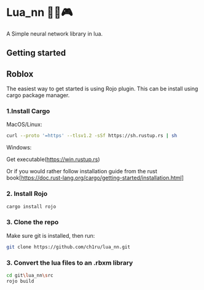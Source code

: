 # Lua_nn 🧞‍♀️🎮
A Simple neural network library in lua.

## Getting started

## Roblox

The easiest way to get started is using Rojo plugin. This can be install using cargo package manager.

### 1.Install Cargo

MacOS/Linux:
```bash
curl --proto '=https' --tlsv1.2 -sSf https://sh.rustup.rs | sh
```

Windows:

Get executable(https://win.rustup.rs)

Or if you would rather follow installation guide from the rust book[https://doc.rust-lang.org/cargo/getting-started/installation.html]

### 2. Install Rojo

```bash
cargo install rojo
```

### 3. Clone the repo

Make sure git is installed, then run:
```bash
git clone https://github.com/ch1ru/lua_nn.git
```

### 3. Convert the lua files to an .rbxm library

```bash
cd git\lua_nn\src
rojo build
```